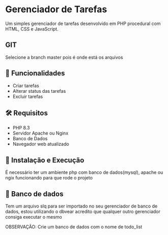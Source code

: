 # Gerenciador de Tarefas

Um simples gerenciador de tarefas desenvolvido em PHP procedural com HTML, CSS e JavaScript.

## GIT

Selecione a branch master pois é onde está os arquivos

## 🚀 Funcionalidades

- Criar tarefas  
- Alterar status das tarefas  
- Excluir tarefas  

## 🛠 Requisitos

- PHP 8.3
- Servidor Apache ou Nginx  
- Banco de Dados  
- Navegador web atualizado  

## 🔧 Instalação e Execução
É necessário ter um ambiente php com banco de dados(mysql), apache ou ngix funcionando para que rode o projeto

## 🔧 Banco de dados
Tem um arquivo slq para ser importado no seu gerenciador de banco de dados, estou utilizando o dbvear
acredito que qualquer outro gerenciador consiga executar o mesmo

OBSERVAÇÃO: Crie um banco de dados com o nome de todo_list
